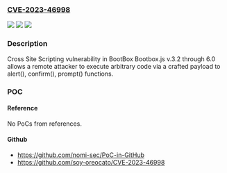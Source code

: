 ### [CVE-2023-46998](https://cve.mitre.org/cgi-bin/cvename.cgi?name=CVE-2023-46998)
![](https://img.shields.io/static/v1?label=Product&message=n%2Fa&color=blue)
![](https://img.shields.io/static/v1?label=Version&message=n%2Fa&color=blue)
![](https://img.shields.io/static/v1?label=Vulnerability&message=n%2Fa&color=brighgreen)

### Description

Cross Site Scripting vulnerability in BootBox Bootbox.js v.3.2 through 6.0 allows a remote attacker to execute arbitrary code via a crafted payload to alert(), confirm(), prompt() functions.

### POC

#### Reference
No PoCs from references.

#### Github
- https://github.com/nomi-sec/PoC-in-GitHub
- https://github.com/soy-oreocato/CVE-2023-46998

